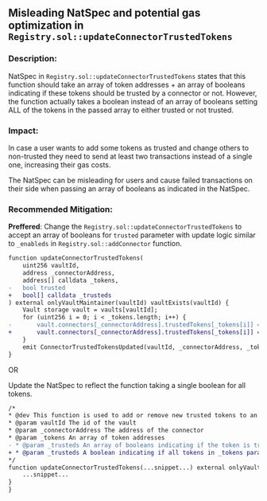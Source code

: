 ## Misleading NatSpec and potential gas optimization in `Registry.sol::updateConnectorTrustedTokens`

### Description: 

NatSpec in `Registry.sol::updateConnectorTrustedTokens` states that this function should take an array of token addresses + an array of booleans indicating if these tokens should be trusted by a connector or not. However, the function actually takes a boolean instead of an array of booleans setting ALL of the tokens in the passed array to either trusted or not trusted.

### Impact:
In case a user wants to add some tokens as trusted and change others to non-trusted they need to send at least two transactions instead of a single one, increasing their gas costs.

The NatSpec can be misleading for users and cause failed transactions on their side when passing an array of booleans as indicated in the NatSpec.

### Recommended Mitigation: 
**Preffered**:
Change the `Registry.sol::updateConnectorTrustedTokens` to accept an array of booleans for `trusted` parameter with update logic similar to `_enableds` in `Registry.sol::addConnector` function.

```diff
function updateConnectorTrustedTokens(
    uint256 vaultId,
    address _connectorAddress,
    address[] calldata _tokens,
-   bool trusted
+   bool[] calldata _trusteds
) external onlyVaultMaintainer(vaultId) vaultExists(vaultId) {
    Vault storage vault = vaults[vaultId];
    for (uint256 i = 0; i < _tokens.length; i++) {
-       vault.connectors[_connectorAddress].trustedTokens[_tokens[i]] = trusted;
+       vault.connectors[_connectorAddress].trustedTokens[_tokens[i]] = _trusteds[i];
    }
    emit ConnectorTrustedTokensUpdated(vaultId, _connectorAddress, _tokens, _trusteds);
}
```

OR

Update the NatSpec to reflect the function taking a single boolean for all tokens.

```diff
/*
* @dev This function is used to add or remove new trusted tokens to an specific connector
* @param vaultId The id of the vault
* @param _connectorAddress The address of the connector
* @param _tokens An array of token addresses
- * @param _trusteds An array of booleans indicating if the token is trusted or not
+ * @param _trusteds A boolean indicating if all tokens in _tokens parameter should be trusted
*/
function updateConnectorTrustedTokens(...snippet...) external onlyVaultMaintainer(vaultId) vaultExists(vaultId) {
    ...snippet...
}
}
```